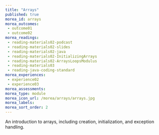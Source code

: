 ```yaml
---
title: "Arrays"
published: true
morea_id: arrays
morea_outcomes:
 - outcome01
 - outcome02 
morea_readings:
 - reading-materials02-podcast 
 - reading-materials02-slides 
 - reading-materials02-java 
 - reading-materials02-InitializingArrays
 - reading-materials02-ArraysLoopsModulus      
 - reading-materials03  
 - reading-java-coding-standard
morea_experiences:
 - experience02
 - experience03 
morea_assessments:
morea_type: module
morea_icon_url: /morea/arrays/arrays.jpg
morea_labels:
morea_sort_order: 2
---
```


An introduction to arrays, including creation, initialization, and exception handling.